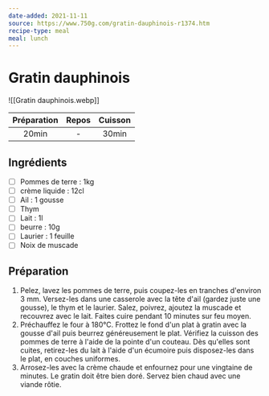 ```yaml
---
date-added: 2021-11-11
source: https://www.750g.com/gratin-dauphinois-r1374.htm
recipe-type: meal
meal: lunch
---
```


# Gratin dauphinois

![[Gratin dauphinois.webp]]

| Préparation | Repos | Cuisson |
|:-----------:|:-----:|:-------:|
|    20min    |   -   |  30min  |

## Ingrédients

- [ ] Pommes de terre : 1kg
- [ ] crème liquide : 12cl
- [ ] Ail : 1 gousse
- [ ] Thym
- [ ] Lait : 1l
- [ ] beurre : 10g
- [ ] Laurier : 1 feuille
- [ ] Noix de muscade

## Préparation

1. Pelez, lavez les pommes de terre, puis coupez-les en tranches d'environ 3 mm. Versez-les dans une casserole avec la tête d'ail (gardez juste une gousse), le thym et le laurier. Salez, poivrez, ajoutez la muscade et recouvrez avec le lait. Faites cuire pendant 10 minutes sur feu moyen.
2. Préchauffez le four à 180°C. Frottez le fond d'un plat à gratin avec la gousse d'ail puis beurrez généreusement le plat. Vérifiez la cuisson des pommes de terre à l'aide de la pointe d'un couteau. Dès qu'elles sont cuites, retirez-les du lait à l'aide d'un écumoire puis disposez-les dans le plat, en couches uniformes.
3. Arrosez-les avec la crème chaude et enfournez pour une vingtaine de minutes. Le gratin doit être bien doré. Servez bien chaud avec une viande rôtie.

